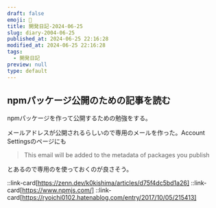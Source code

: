 ```yaml
---
draft: false
emoji: 🎫
title: 開発日記-2024-06-25
slug: diary-2004-06-25
published_at: 2024-06-25 22:16:28
modified_at: 2024-06-25 22:16:28
tags:
  - 開発日記
preview: null
type: default
---
```


## npmパッケージ公開のための記事を読む

npmパッケージを作って公開するための勉強をする。

メールアドレスが公開されるらしいので専用のメールを作った。Account Settingsのページにも

> This email will be added to the metadata of packages you publish

とあるので専用のを使っておくのが良さそう。

::link-card[https://zenn.dev/k0kishima/articles/d75f4dc5bd1a26]
::link-card[https://www.npmjs.com/]
::link-card[https://ryoichi0102.hatenablog.com/entry/2017/10/05/215413]
